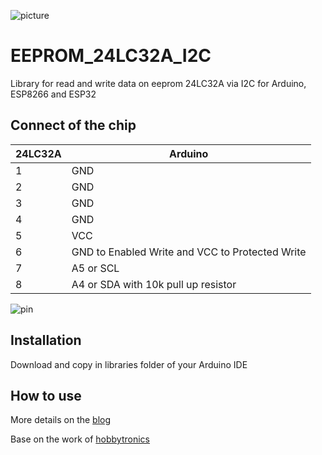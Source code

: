![picture](https://www.gsampallo.com/wp-content/uploads/2020/09/eepprom_24LC32A.jpg)


# EEPROM_24LC32A_I2C

Library for read and write data on eeprom 24LC32A via I2C for Arduino, ESP8266 and ESP32

## Connect of the chip


| 24LC32A | Arduino |
| ------ | ------ |
| 1 | GND |
| 2 | GND |
| 3 | GND |
| 4 | GND |
| 5 | VCC|
| 6 | GND to Enabled Write and VCC to Protected Write |
| 7 | A5 or SCL |
| 8 | A4 or SDA with 10k pull up resistor |

![pin](https://www.gsampallo.com/wp-content/uploads/2020/09/conexion_eepprom_24LC32A.jpg)

## Installation

Download and copy in libraries folder of your Arduino IDE

## How to use

More details on the [blog](https://www.gsampallo.com/?p=932)


Base on the work of [hobbytronics](https://www.hobbytronics.co.uk/eeprom-page-write)